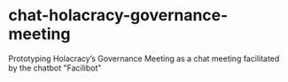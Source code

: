 # chat-holacracy-governance-meeting
Prototyping Holacracy’s Governance Meeting as a chat meeting facilitated by the chatbot "Facilibot"
